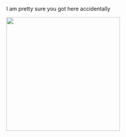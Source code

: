 
I am pretty sure you got here accidentally 

<img src= "https://i.kym-cdn.com/photos/images/newsfeed/001/042/619/4ea.jpg" width= "300px">
